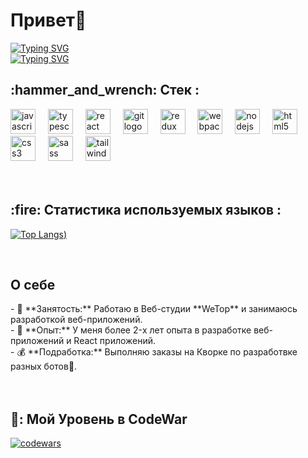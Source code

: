 <h1>Привет🤙</h2> 

[![Typing SVG](https://readme-typing-svg.herokuapp.com?color=%2336BCF7&lines=Меня+зовут+Ислам+🙃)](https://git.io/typing-svg)<br>
[![Typing SVG](https://readme-typing-svg.herokuapp.com?color=%2336BCF7&lines=И+я+Frontend+разрабочик💻)](https://git.io/typing-svg)
<h2>:hammer_and_wrench: Стек : </h2>


<div align="left">
  <img src="https://cdn.jsdelivr.net/gh/devicons/devicon/icons/javascript/javascript-original.svg" height="40" alt="javascript logo"  />
  <img width="12" />
  <img src="https://cdn.jsdelivr.net/gh/devicons/devicon/icons/typescript/typescript-original.svg" height="40" alt="typescript logo"  />
  <img width="12" />
  <img src="https://cdn.jsdelivr.net/gh/devicons/devicon/icons/react/react-original.svg" height="40" alt="react logo"  />
  <img width="12" />
  <img src="https://cdn.jsdelivr.net/gh/devicons/devicon/icons/git/git-original.svg" height="40" alt="git logo"  />
  <img width="12" />
  <img src="https://cdn.jsdelivr.net/gh/devicons/devicon/icons/redux/redux-original.svg" height="40" alt="redux logo"  />
  <img width="12" />
  <img src="https://cdn.jsdelivr.net/gh/devicons/devicon/icons/webpack/webpack-original.svg" height="40" alt="webpack logo"  />
  <img width="12" />
  <img src="https://cdn.jsdelivr.net/gh/devicons/devicon/icons/nodejs/nodejs-original.svg" height="40" alt="nodejs logo"  />
  <img width="12" />
  <img src="https://cdn.jsdelivr.net/gh/devicons/devicon/icons/html5/html5-original.svg" height="40" alt="html5 logo"  />
  <img width="12" />
  <img src="https://cdn.jsdelivr.net/gh/devicons/devicon/icons/css3/css3-original.svg" height="40" alt="css3 logo"  />
  <img width="12" />
  <img src="https://cdn.jsdelivr.net/gh/devicons/devicon/icons/sass/sass-original.svg" height="40" alt="sass logo"  />
  <img width="12" />
  <img src="https://cdn.jsdelivr.net/gh/devicons/devicon/icons/tailwindcss/tailwindcss-original-wordmark.svg" height="40" alt="tailwindcss logo"  />
</div>

<br>
<br>

<h2> :fire: Cтатистика используемых языков :</h2>

[![Top Langs](https://github-readme-stats.vercel.app/api/top-langs/?username=ISSHEB&layout=compact&theme=vision-friendly-dark))](https://github.com/ISSHEB/github-readme-stats) 

<br>

<h2> О себе</h2>
- 💼 **Занятость:** Работаю в Веб-студии **WeTop** и занимаюсь разработкой веб-приложений.<br>
- 🌱 **Опыт:** У меня более 2-x лет опыта в разработке веб-приложений и React приложений.<br>
- 💰 **Подработка:** Выполняю заказы на Кворке по разработвке разных ботов🤖. 
<br>
<br> 
<br> 

<h2> 📓: Мой Уровень в CodeWar</h1>  

[![codewars](https://www.codewars.com/users/Islam123/badges/large)](https://www.codewars.com/users/Islam123) 
<br>
<br>
